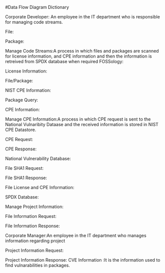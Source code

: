 #Data Flow Diagram Dictionary

Corporate Developer: An employee in the IT department who is responsible for managing code streams.

File:

Package:

Manage Code Streams:A process in which files and packages are scanned for license information, 
and CPE information and then the information is retreived from SPDX database when required
FOSSology:

License Information:

File/Package: 

NIST CPE Information:

Package Query:

CPE Information:

Manage CPE Information:A process in which CPE request is sent to the National Vulnaribity Dataase and the received information is stored in NIST CPE Datastore.

CPE Request:

CPE Response:

National Vulnerability Database:

File SHA1 Request:

File SHA1 Response:

File License and CPE Information:

SPDX Database:

Manage Project Information:

File Information Request:

File Information Response:

Corporate Manager:An employee in the IT department who manages information regarding project

Project Information Request:

Project Information Response:
CVE Information :It is the information used to find vulnarabilities in packages.
